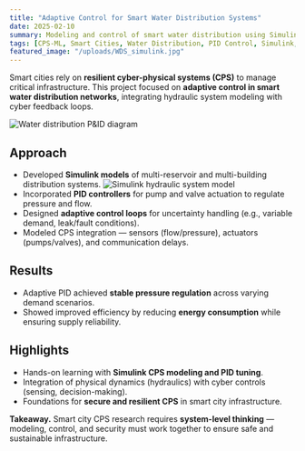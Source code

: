 ```yaml
---
title: "Adaptive Control for Smart Water Distribution Systems"
date: 2025-02-10
summary: Modeling and control of smart water distribution using Simulink-based CPS design and adaptive PID controllers for efficient, resilient urban infrastructure.
tags: [CPS-ML, Smart Cities, Water Distribution, PID Control, Simulink, Adaptive Systems]
featured_image: "/uploads/WDS_simulink.jpg"
---
```


Smart cities rely on **resilient cyber-physical systems (CPS)** to manage critical infrastructure. This project focused on **adaptive control in smart water distribution networks**, integrating hydraulic system modeling with cyber feedback loops.

![Water distribution P&ID diagram](/uploads/WD-PFD.jpg)  

## Approach
- Developed **Simulink models** of multi-reservoir and multi-building distribution systems. ![Simulink hydraulic system model](/uploads/WDS_simulink.jpg)  
- Incorporated **PID controllers** for pump and valve actuation to regulate pressure and flow.  
- Designed **adaptive control loops** for uncertainty handling (e.g., variable demand, leak/fault conditions).  
- Modeled CPS integration — sensors (flow/pressure), actuators (pumps/valves), and communication delays.  

## Results
- Adaptive PID achieved **stable pressure regulation** across varying demand scenarios.  
- Showed improved efficiency by reducing **energy consumption** while ensuring supply reliability.  

## Highlights
- Hands-on learning with **Simulink CPS modeling and PID tuning**.  
- Integration of physical dynamics (hydraulics) with cyber controls (sensing, decision-making).  
- Foundations for **secure and resilient CPS** in smart city infrastructure.  

**Takeaway.** Smart city CPS research requires **system-level thinking** — modeling, control, and security must work together to ensure safe and sustainable infrastructure.  

